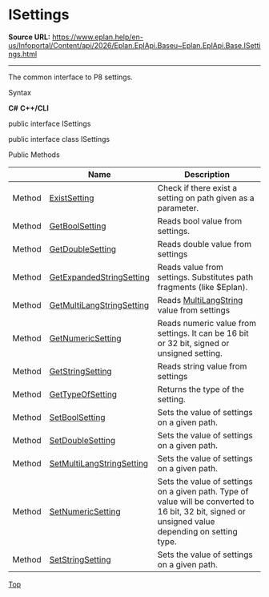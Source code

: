 # ISettings

**Source URL:** https://www.eplan.help/en-us/Infoportal/Content/api/2026/Eplan.EplApi.Baseu~Eplan.EplApi.Base.ISettings.html

---

The common interface to P8 settings.

Syntax

**C#**
**C++/CLI**


public interface ISettings

public interface class ISettings

Public Methods

|  | Name | Description |
| --- | --- | --- |
| Method | [ExistSetting](Eplan.EplApi.Baseu~Eplan.EplApi.Base.ISettings~ExistSetting.html) | Check if there exist a setting on path given as a parameter. |
| Method | [GetBoolSetting](Eplan.EplApi.Baseu~Eplan.EplApi.Base.ISettings~GetBoolSetting.html) | Reads bool value from settings. |
| Method | [GetDoubleSetting](Eplan.EplApi.Baseu~Eplan.EplApi.Base.ISettings~GetDoubleSetting.html) | Reads double value from settings |
| Method | [GetExpandedStringSetting](Eplan.EplApi.Baseu~Eplan.EplApi.Base.ISettings~GetExpandedStringSetting.html) | Reads value from settings. Substitutes path fragments (like $Eplan). |
| Method | [GetMultiLangStringSetting](Eplan.EplApi.Baseu~Eplan.EplApi.Base.ISettings~GetMultiLangStringSetting.html) | Reads [MultiLangString](Eplan.EplApi.Baseu~Eplan.EplApi.Base.MultiLangString.html) value from settings |
| Method | [GetNumericSetting](Eplan.EplApi.Baseu~Eplan.EplApi.Base.ISettings~GetNumericSetting.html) | Reads numeric value from settings. It can be 16 bit or 32 bit, signed or unsigned setting. |
| Method | [GetStringSetting](Eplan.EplApi.Baseu~Eplan.EplApi.Base.ISettings~GetStringSetting.html) | Reads string value from settings |
| Method | [GetTypeOfSetting](Eplan.EplApi.Baseu~Eplan.EplApi.Base.ISettings~GetTypeOfSetting.html) | Returns the type of the setting. |
| Method | [SetBoolSetting](Eplan.EplApi.Baseu~Eplan.EplApi.Base.ISettings~SetBoolSetting.html) | Sets the value of settings on a given path. |
| Method | [SetDoubleSetting](Eplan.EplApi.Baseu~Eplan.EplApi.Base.ISettings~SetDoubleSetting.html) | Sets the value of settings on a given path. |
| Method | [SetMultiLangStringSetting](Eplan.EplApi.Baseu~Eplan.EplApi.Base.ISettings~SetMultiLangStringSetting.html) | Sets the value of settings on a given path. |
| Method | [SetNumericSetting](Eplan.EplApi.Baseu~Eplan.EplApi.Base.ISettings~SetNumericSetting.html) | Sets the value of settings on a given path. Type of value will be converted to 16 bit, 32 bit, signed or unsigned value depending on setting type. |
| Method | [SetStringSetting](Eplan.EplApi.Baseu~Eplan.EplApi.Base.ISettings~SetStringSetting.html) | Sets the value of settings on a given path. |

[Top](#top)
